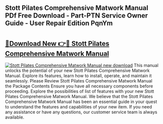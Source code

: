## Stott Pilates Comprehensive Matwork Manual PDf Free Download - Part-PTN Service Owner Guide - User Repair Edition PqnYm

# <h2><a href="http://cf2269.oget.top/?id=Stott+Pilates+Comprehensive+Matwork+Manual">🔗Download New 👉🔴 Stott Pilates Comprehensive Matwork Manual</a></h2>

[![Stott Pilates Comprehensive Matwork Manual new download](https://i.imgur.com/5g1atiW.png)](http://cf2269.oget.top/?id=Stott+Pilates+Comprehensive+Matwork+Manual)
This manual unlocks the potential of your new Stott Pilates Comprehensive Matwork Manual. Explore its features, learn how to install, operate, and maintain it seamlessly. Please Review Stott Pilates Comprehensive Matwork Manual the Package Contents Ensure you have all necessary components before proceeding. Explore the possibilities of list of features with your new Stott Pilates Comprehensive Matwork Manual. We believe that the Stott Pilates Comprehensive Matwork Manual has been an essential guide in your quest to understand the features and capabilities of your new item. If you need any assistance or have any questions, our customer service team is always available.
